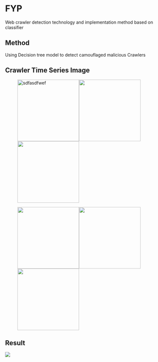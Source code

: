 # FYP
Web crawler detection technology and implementation method based on classifier

## Method
Using Decision tree model to detect camouflaged malicious Crawlers

## Crawler Time Series Image

<figure class="third">
     <img src="https://user-images.githubusercontent.com/39653953/121137592-649c0580-c869-11eb-99a1-47c9332d8893.png" width="200" title="sdfasdfwef"/><img src="https://user-images.githubusercontent.com/39653953/121137598-6665c900-c869-11eb-80b4-561386274f2c.png" width="200"/><img src="https://user-images.githubusercontent.com/39653953/121137600-66fe5f80-c869-11eb-8eab-eab3a3ae4493.png" width="200"/>
</figure>

<figure class="third">
     <img src="https://user-images.githubusercontent.com/39653953/121137601-66fe5f80-c869-11eb-8d8f-3bc5137545fd.png" width="200"/><img src="https://user-images.githubusercontent.com/39653953/121137602-6796f600-c869-11eb-9f7c-ec968192ac47.png" width="200"/><img src="https://user-images.githubusercontent.com/39653953/121137603-682f8c80-c869-11eb-99bc-b0972c6e29fb.png" width="200"/>
</figure>


## Result
![](https://user-images.githubusercontent.com/39653953/121130648-4cc08380-c861-11eb-9489-356529068f58.png)






